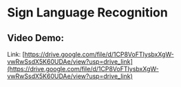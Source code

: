 # Sign Language Recognition

## Video Demo:
Link: [https://drive.google.com/file/d/1CP8VoFTIysbxXgW-vwRwSsdX5K60UDAe/view?usp=drive_link](https://drive.google.com/file/d/1CP8VoFTIysbxXgW-vwRwSsdX5K60UDAe/view?usp=drive_link)
